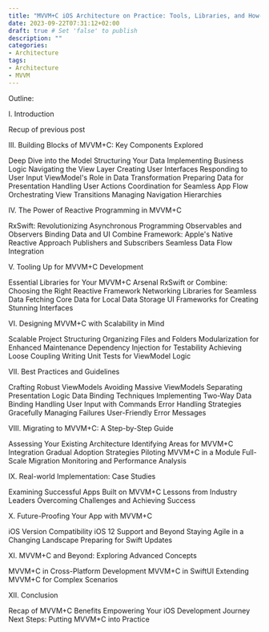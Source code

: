 ```yaml
---
title: "MVVM+C iOS Architecture on Practice: Tools, Libraries, and How-Tos"
date: 2023-09-22T07:31:12+02:00
draft: true # Set 'false' to publish
description: ""
categories:
- Architecture
tags:
- Architecture
- MVVM
---
```


Outline:

I. Introduction

Recup of previous post

III. Building Blocks of MVVM+C: Key Components Explored

Deep Dive into the Model
Structuring Your Data
Implementing Business Logic
Navigating the View Layer
Creating User Interfaces
Responding to User Input
ViewModel's Role in Data Transformation
Preparing Data for Presentation
Handling User Actions
Coordination for Seamless App Flow
Orchestrating View Transitions
Managing Navigation Hierarchies

IV. The Power of Reactive Programming in MVVM+C

RxSwift: Revolutionizing Asynchronous Programming
Observables and Observers
Binding Data and UI
Combine Framework: Apple's Native Reactive Approach
Publishers and Subscribers
Seamless Data Flow Integration

V. Tooling Up for MVVM+C Development

Essential Libraries for Your MVVM+C Arsenal
RxSwift or Combine: Choosing the Right Reactive Framework
Networking Libraries for Seamless Data Fetching
Core Data for Local Data Storage
UI Frameworks for Creating Stunning Interfaces

VI. Designing MVVM+C with Scalability in Mind

Scalable Project Structuring
Organizing Files and Folders
Modularization for Enhanced Maintenance
Dependency Injection for Testability
Achieving Loose Coupling
Writing Unit Tests for ViewModel Logic

VII. Best Practices and Guidelines

Crafting Robust ViewModels
Avoiding Massive ViewModels
Separating Presentation Logic
Data Binding Techniques
Implementing Two-Way Data Binding
Handling User Input with Commands
Error Handling Strategies
Gracefully Managing Failures
User-Friendly Error Messages

VIII. Migrating to MVVM+C: A Step-by-Step Guide

Assessing Your Existing Architecture
Identifying Areas for MVVM+C Integration
Gradual Adoption Strategies
Piloting MVVM+C in a Module
Full-Scale Migration
Monitoring and Performance Analysis

IX. Real-world Implementation: Case Studies

Examining Successful Apps Built on MVVM+C
Lessons from Industry Leaders
Overcoming Challenges and Achieving Success

X. Future-Proofing Your App with MVVM+C

iOS Version Compatibility
iOS 12 Support and Beyond
Staying Agile in a Changing Landscape
Preparing for Swift Updates

XI. MVVM+C and Beyond: Exploring Advanced Concepts

MVVM+C in Cross-Platform Development
MVVM+C in SwiftUI
Extending MVVM+C for Complex Scenarios

XII. Conclusion

Recap of MVVM+C Benefits
Empowering Your iOS Development Journey
Next Steps: Putting MVVM+C into Practice